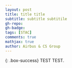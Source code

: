 ```yaml
---
layout: post
title: title title
subtitle: subtitle subtitile
gh-repo: 
gh-badge: 
tags: [STAC]
comments: true
mathjax: true
author: Airbus & CS Group
---
```


{: .box-success}
TEST TEST.


